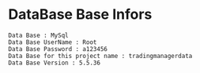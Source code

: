 # DataBase Base Infors
    Data Base : MySql
    Data Base UserName : Root
    Data Base Password : a123456
    Data Base for this project name : tradingmanagerdata
    Data Base Version : 5.5.36
 